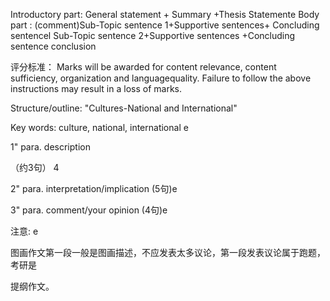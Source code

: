 Introductory part: General statement + Summary +Thesis Statemente
Body part :
(comment)Sub-Topic sentence 1+Supportive sentences+ Concluding sentencel
Sub-Topic sentence 2+Supportive sentences +Concluding sentence
conclusion

评分标准： Marks will be awarded for content relevance, content sufficiency, organization and languagequality. Failure to follow the above instructions may result in a loss of marks.


Structure/outline: "Cultures-National and International"

Key words: culture, national, international e

1" para. description

（约3句） 4

2" para. interpretation/implication (5句)e

3" para. comment/your opinion (4句)e

注意: e

图画作文第一段一般是图画描述，不应发表太多议论，第一段发表议论属于跑题，考研是

提纲作文。
